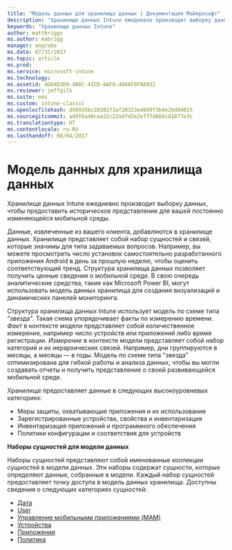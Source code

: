 ```yaml
---
title: "Модель данных для хранилища данных | Документация Майкрософт"
description: "Хранилище данных Intune ежедневно производит выборку данных, чтобы предоставить историческое представление для вашей постоянно изменяющейся мобильной среды."
keywords: "Хранилище данных Intune"
author: mattbriggs
ms.author: mabrigg
manager: angrobe
ms.date: 07/31/2017
ms.topic: article
ms.prod: 
ms.service: microsoft-intune
ms.technology: 
ms.assetid: 4D04D3D9-4B6C-41CD-AAF8-466AF8FA6032
ms.reviewer: jeffgilb
ms.suite: ems
ms.custom: intune-classic
ms.openlocfilehash: d56935bc2828273af28323e40d9f3b4e2bd84025
ms.sourcegitcommit: addf6a40caa22c22adfd2e2eff7d666cd1877e3c
ms.translationtype: HT
ms.contentlocale: ru-RU
ms.lasthandoff: 08/04/2017
---
```

# <a name="data-warehouse-data-model"></a>Модель данных для хранилища данных

Хранилище данных Intune ежедневно производит выборку данных, чтобы предоставить историческое представление для вашей постоянно изменяющейся мобильной среды.

Данные, извлеченные из вашего клиента, добавляются в хранилище данных. Хранилище представляет собой набор сущностей и связей, которые значимы для типа задаваемых вопросов. Например, вы можете просмотреть число установок самостоятельно разработанного приложения Android в день за прошлую неделю, чтобы оценить соответствующий тренд. Структура хранилища данных позволяет получить ценные сведения о мобильной среде. В свою очередь аналитические средства, такие как Microsoft Power BI, могут использовать модель данных хранилища для создания визуализаций и динамических панелей мониторинга.

Структура хранилища данных Intune использует модель по схеме типа "звезда". Такая схема упорядочивает факты по измерению времени. *Факт* в контексте модели представляет собой количественное измерение, например число устройств или приложений либо время регистрации. *Измерение* в контексте модели представляет собой набор категорий и их иерархических связей. Например, дни группируются в месяцы, а месяцы — в годы. Модель по схеме типа "звезда" оптимизирована для гибкой работы и анализа данных, чтобы вы могли создавать отчеты и получить представление о своей развивающейся мобильной среде.

Хранилище предоставляет данные в следующих высокоуровневых категориях:
  -  Меры защиты, охватывающие приложения и их использование
  -  Зарегистрированные устройства, свойства и инвентаризация
  -  Инвентаризация приложений и программного обеспечения
  -  Политики конфигурации и соответствия для устройств

**Наборы сущностей для модели данных**

Наборы сущностей представляют собой именованные коллекции сущностей в модели данных. Эти наборы содержат сущности, которые определяют данные, собранные в модели. Каждый набор сущностей предоставляет точку доступа в модель данных хранилища. Доступны сведения о следующих категориях сущностей:

  -  [Дата](reports-ref-date.md)
  -  [User](reports-ref-user.md)
  -  [Управление мобильными приложениями (MAM)](reports-ref-mobile-app-management.md)
  -  [Устройства](reports-ref-devices.md)
  -  [Приложения](reports-ref-application.md)
  -  [Политика](reports-ref-policy.md)

<!-- ## Data Model relationships

For more information on the relationships in the data model, see [Relationships of Entities](). -->